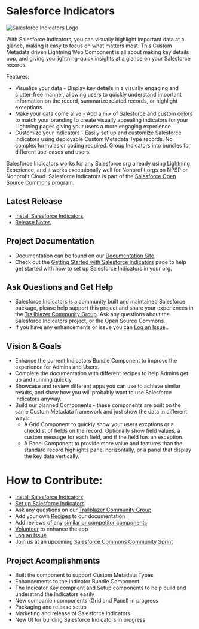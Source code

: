 # Salesforce Indicators
![Salesforce Indicators Logo](https://github.com/SFDO-Community/Salesforce-Indicators/assets/2966583/e1857d0a-c725-4e17-9820-c8c3d7b920ab)

With Salesforce Indicators, you can visually highlight important data at a glance, making it easy to focus on what matters most. This Custom Metadata driven Lightning Web Component is all about making key details pop, and giving you lightning-quick insights at a glance on your Salesforce records. 

Features:
* Visualize your data - Display key details in a visually engaging and clutter-free manner, allowing users to quickly understand important information on the record, summarize related records, or highlight exceptions.
* Make your data come alive - Add a mix of Salesforce and custom colors to match your branding to create visually appealing indicators for your Lightning pages giving your users a more engaging experience.
* Customize your Indicators - Easily set up and customize Salesforce Indicators using deployable Custom Metadata Type records. No complex formulas or coding required. Group Indicators into bundles for different use-cases and users.
  
Salesforce Indicators works for any Salesforce org already using Lightning Experience, and it works exceptionally well for Nonprofit orgs on NPSP or Nonprofit Cloud.
Salesforce Indicators is part of the [Salesforce Open Source Commons](https://help.salesforce.com/s/articleView?id=sfdo.Innovate_with_OSC.htm&type=5) program.

## Latest Release
* [Install Salesforce Indicators](https://install.salesforce.org/products/indicators)
* [Release Notes](https://sfdo-community-sprints.github.io/indicators-documentation/docs/release-notes/)

## Project Documentation
* Documentation can be found on our [Documentation Site](https://sfdo-community-sprints.github.io/indicators-documentation/).
* Check out the [Getting Started with Salesforce Indicators](https://sfdo-community-sprints.github.io/indicators-documentation/docs/getting-started/) page to help get started with how to set up Salesforce Indicators in your org.

## Ask Questions and Get Help
* Salesforce Indicators is a community built and maintained Salesforce package, please help support this project and share your experiences in the [Trailblazer Community Group](https://trailhead.salesforce.com/trailblazer-community/groups/0F94S000000HEDASA4?tab=discussion). Ask any questions about the Salesforce Indicators project, or the Open Source Commons.
* If you have any enhancements or issue you can [Log an Issue](https://github.com/SFDO-Community/Salesforce-Indicators/issues)..

## Vision & Goals
* Enhance the current Indicators Bundle Component to improve the experience for Admins and Users.
* Complete the documentation with different recipes to help Admins get up and running quickly.
* Showcase and review different apps you can use to achieve similar results, and show how you will probably want to use Salesforce Indicators anyway.
* Build our planned Components - these components are built on the same Custom Metadata framework and just show the data in different ways:
  * A Grid Component to quickly show your users excptions or a checklist of fields on the record. Optionally show field values, a custom message for each field, and if the field has an exception.
  * A Panel Component to provide more value and features than the standard record highlights panel horizontally, or a panel that display the key data vertically.

# How to Contribute:
- [Install Salesforce Indicators](https://install.salesforce.org/products/indicators)
- [Set up Salesforce Indicators](https://sfdo-community-sprints.github.io/indicators-documentation/docs/setup-salesforce-indicators/)
- Ask any questions on our [Trailblazer Community Group](https://trailhead.salesforce.com/trailblazer-community/groups/0F94S000000HEDASA4?tab=discussion)
- Add your own [Recipes](https://sfdo-community-sprints.github.io/indicators-documentation/docs/recipes/) to our documentation
- Add reviews of any [similar or competitor components](https://sfdo-community-sprints.github.io/indicators-documentation/docs/components/other-solutions/)
- [Volunteer](https://sfdo-community-sprints.github.io/indicators-documentation/docs/getting-involved/how-to-volunteer/) to enhance the app
- [Log an Issue](https://github.com/SFDO-Community/Salesforce-Indicators/issues)
- Join us at an upcoming [Salesforce Commons Community Sprint](https://trailhead.salesforce.com/trailblazer-community/groups/0F94S000000GwVK?tab=discussion)

## Project Acomplishments
* Built the component to support Custom Metadata Types
* Enhancements to the Indicator Bundle Component
* The Indicator Key compnent and Setup components to help build and understand the Indicators easily
* New companion components (Grid and Panel) in progress
* Packaging and release setup
* Marketing and release of Salesforce Indicators
* New UI for building Salesforce Indicators in progress
